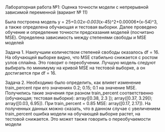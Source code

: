 Лабораторная работа №1: Оценка точности модели с непрерывной зависимой переменной (вариант № 11)

Была построена модель у = 25+0.02*x-0.003*(x-45)^2+0.00006*(x-54)^3, а также определена обучающая и тестовая выборки. Далее проведено обучение и определение точности предсказания моделей (посчитано MSE). Определена зависимость между степенями свободы и MSE моделей

Задача 1. Наилучшим количеством степеней свободы оказалось df = 16. На обучающей выборке видно, что MSE стабильно снижается с ростом узлов сплайна. Это говорит о переобучении. Лучшую модель следуют выбирать по минимуму на кривой MSE на тестовой выборке, а он достигается при df = 16.

Задача 2. Необходимо было определить, как влияет изменение train_percent при его значениях 0.2; 0.15; 0.1 на значение MSE. Получились такие значения при разном train_percent соответственно (обучающая; тестовая выборки): array([0.38, 2.3 ]); array([0.37, 3.29]); array([0.03, 6.95]). При train_percent = 0.85 MSE: array([0.17, 2.17]). На полученных данных можно сказать, что в данном случае с увеличением train_percent ошибка модели на обучающей выборке растет, на тестовой снижается. Это может также говорить о переобучаемости модели
